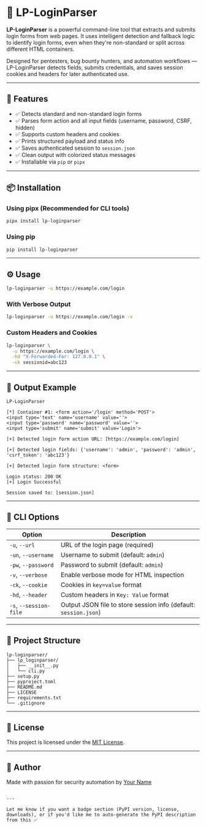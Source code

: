 # 🔐 LP-LoginParser

**LP-LoginParser** is a powerful command-line tool that extracts and submits login forms from web pages. It uses intelligent detection and fallback logic to identify login forms, even when they're non-standard or split across different HTML containers.

Designed for pentesters, bug bounty hunters, and automation workflows — LP-LoginParser detects fields, submits credentials, and saves session cookies and headers for later authenticated use.

---

## 🚀 Features

- ✅ Detects standard and non-standard login forms
- ✅ Parses form action and all input fields (username, password, CSRF, hidden)
- ✅ Supports custom headers and cookies
- ✅ Prints structured payload and status info
- ✅ Saves authenticated session to `session.json`
- ✅ Clean output with colorized status messages
- ✅ Installable via `pip` or `pipx`

---

## 📦 Installation

### Using pipx (Recommended for CLI tools)

```bash
pipx install lp-loginparser
````

### Using pip

```bash
pip install lp-loginparser
```

---

## ⚙️ Usage

```bash
lp-loginparser -u https://example.com/login
```

### With Verbose Output

```bash
lp-loginparser -u https://example.com/login -v
```

### Custom Headers and Cookies

```bash
lp-loginparser \
  -u https://example.com/login \
  -hd "X-Forwarded-For: 127.0.0.1" \
  -ck sessionid=abc123
```

---

## 🧪 Output Example

```
LP-LoginParser

[*] Container #1: <form action='/login' method='POST'>
<input type='text' name='username' value=''>
<input type='password' name='password' value=''>
<input type='submit' name='submit' value='Login'>

[+] Detected login form action URL: [https://example.com/login]

[+] Detected login fields: {'username': 'admin', 'password': 'admin', 'csrf_token': 'abc123'}

[+] Detected login form structure: <form>

Login status: 200 OK
[+] Login Successful

Session saved to: [session.json]
```

---

## 🧰 CLI Options

| Option                 | Description                                                      |
| ---------------------- | ---------------------------------------------------------------- |
| `-u`, `--url`          | URL of the login page (required)                                 |
| `-un`, `--username`    | Username to submit (default: `admin`)                            |
| `-pw`, `--password`    | Password to submit (default: `admin`)                            |
| `-v`, `--verbose`      | Enable verbose mode for HTML inspection                          |
| `-ck`, `--cookie`      | Cookies in `key=value` format                                    |
| `-hd`, `--header`      | Custom headers in `Key: Value` format                            |
| `-s`, `--session-file` | Output JSON file to store session info (default: `session.json`) |

---

## 📂 Project Structure

```
lp-loginparser/
├── lp_loginparser/
│   ├── __init__.py
│   └── cli.py
├── setup.py
├── pyproject.toml
├── README.md
├── LICENSE
├── requirements.txt
└── .gitignore
```

---

## 📄 License

This project is licensed under the [MIT License](LICENSE).

---

## 🙏 Author

Made with passion for security automation by [Your Name](https://github.com/yourusername)

```

---

Let me know if you want a badge section (PyPI version, license, downloads), or if you'd like me to auto-generate the PyPI description from this ✅
```
